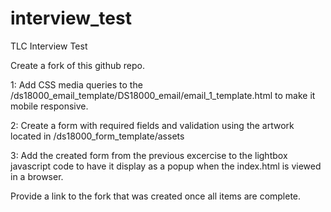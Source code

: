 # interview_test
TLC Interview Test

Create a fork of this github repo.

1: Add CSS media queries to the /ds18000_email_template/DS18000_email/email_1_template.html to make it mobile responsive.

2: Create a form with required fields and validation using the artwork located in /ds18000_form_template/assets

3: Add the created form from the previous excercise to the lightbox javascript code to have it display as a popup when the index.html is viewed in a browser.

Provide a link to the fork that was created once all items are complete.
